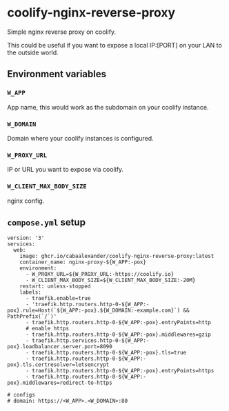 # coolify-nginx-reverse-proxy

Simple nginx reverse proxy on coolify.

This could be useful if you want to expose a local IP:[PORT] on your LAN to the outside world.

## Environment variables

### `W_APP`

App name, this would work as the subdomain on your coolify instance.

### `W_DOMAIN`

Domain where your coolify instances is configured.

### `W_PROXY_URL`

IP or URL you want to expose via coolify.

### `W_CLIENT_MAX_BODY_SIZE`

nginx config.

## `compose.yml` setup

```
version: '3'
services:
  web:
    image: ghcr.io/cabaalexander/coolify-nginx-reverse-proxy:latest
    container_name: nginx-proxy-${W_APP:-pox}
    environment:
      - W_PROXY_URL=${W_PROXY_URL:-https://coolify.io}
      - W_CLIENT_MAX_BODY_SIZE=${W_CLIENT_MAX_BODY_SIZE:-20M}
    restart: unless-stopped
    labels:
      - traefik.enable=true
      - 'traefik.http.routers.http-0-${W_APP:-pox}.rule=Host(`${W_APP:-pox}.${W_DOMAIN:-example.com}`) && PathPrefix(`/`)'
      - traefik.http.routers.http-0-${W_APP:-pox}.entryPoints=http
      # enable https
      - traefik.http.routers.http-0-${W_APP:-pox}.middlewares=gzip
      - traefik.http.services.http-0-${W_APP:-pox}.loadbalancer.server.port=8090
      - traefik.http.routers.http-0-${W_APP:-pox}.tls=true
      - traefik.http.routers.http-0-${W_APP:-pox}.tls.certresolver=letsencrypt
      - traefik.http.routers.http-0-${W_APP:-pox}.entryPoints=https
      - traefik.http.routers.http-0-${W_APP:-pox}.middlewares=redirect-to-https

# configs
# domain: https://<W_APP>.<W_DOMAIN>:80
```

